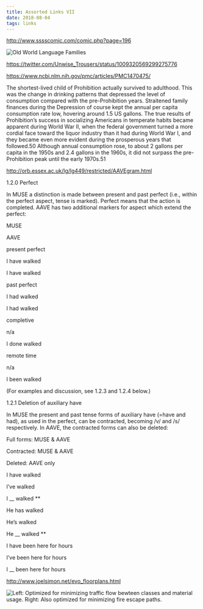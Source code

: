 ```yaml
---
title: Assorted Links VII
date: 2018-08-04
tags: links
---
```


http://www.sssscomic.com/comic.php?page=196

![Old World Language Families](/images/language-tree.jpg)

https://twitter.com/Unwise_Trousers/status/1009320569299275776

https://www.ncbi.nlm.nih.gov/pmc/articles/PMC1470475/

The shortest-lived child of Prohibition actually survived to adulthood. This was the change in drinking patterns that depressed the level of consumption compared with the pre-Prohibition years. Straitened family finances during the Depression of course kept the annual per capita consumption rate low, hovering around 1.5 US gallons. The true results of Prohibition’s success in socializing Americans in temperate habits became apparent during World War II, when the federal government turned a more cordial face toward the liquor industry than it had during World War I, and they became even more evident during the prosperous years that followed.50 Although annual consumption rose, to about 2 gallons per capita in the 1950s and 2.4 gallons in the 1960s, it did not surpass the pre-Prohibition peak until the early 1970s.51

http://orb.essex.ac.uk/lg/lg449/restricted/AAVEgram.html

1.2.0	Perfect

In MUSE a distinction is made between present and past perfect (i.e., within the perfect aspect, tense is marked). Perfect means that the action is completed. AAVE has two additional markers for aspect which extend the perfect:

MUSE

AAVE

present perfect

I have walked

I have walked

past perfect

I had walked

I had walked

completive

n/a

I done walked

remote time

n/a

I been walked

(For examples and discussion, see 1.2.3 and 1.2.4 below.)

1.2.1	Deletion of auxiliary have

In MUSE the present and past tense forms of auxiliary have (=have and had), as used in the perfect, can be contracted, becoming /v/ and /s/ respectively. In AAVE, the contracted forms can also be deleted:

Full forms: MUSE & AAVE

Contracted: MUSE & AAVE

Deleted: AAVE only

I have walked

I’ve walked

I __ walked **

He has walked

He’s walked

He __ walked **

I have been here for hours

I’ve been here for hours

I __ been here for hours

http://www.joelsimon.net/evo_floorplans.html

![Left: Optimized for minimizing traffic flow bewteen classes and material usage. Right: Also optimized for minimizing fire escape paths.](/images/floor-plan.jpg)
